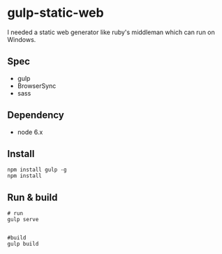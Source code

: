 # gulp-static-web
I needed a static web generator like ruby's middleman which can run on Windows.

## Spec
  - gulp
  - BrowserSync
  - sass

## Dependency
  - node 6.x


## Install

```shell
npm install gulp -g
npm install
```

## Run & build
```shell
# run
gulp serve


#build
gulp build
```